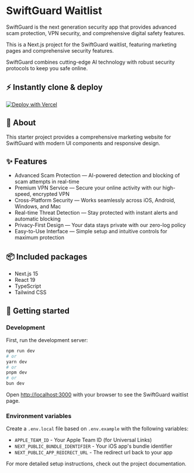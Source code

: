 # SwiftGuard Waitlist

SwiftGuard is the next generation security app that provides advanced scam protection, VPN security, and comprehensive digital safety features.

This is a Next.js project for the SwiftGuard waitlist, featuring marketing pages and comprehensive security features.

SwiftGuard combines cutting-edge AI technology with robust security protocols to keep you safe online.

## ⚡️ Instantly clone & deploy

[![Deploy with Vercel](https://vercel.com/button)](https://vercel.com/new/clone?repository-url=https%3A%2F%2Fgithub.com%2FPaddleHQ%2Fpaddle-mobile-web-payments-starter)

## 🔦 About

This starter project provides a comprehensive marketing website for SwiftGuard with modern UI components and responsive design.

## ✨ Features

- Advanced Scam Protection — AI-powered detection and blocking of scam attempts in real-time
- Premium VPN Service — Secure your online activity with our high-speed, encrypted VPN
- Cross-Platform Security — Works seamlessly across iOS, Android, Windows, and Mac
- Real-time Threat Detection — Stay protected with instant alerts and automatic blocking
- Privacy-First Design — Your data stays private with our zero-log policy
- Easy-to-Use Interface — Simple setup and intuitive controls for maximum protection

## 📦 Included packages

- Next.js 15
- React 19
- TypeScript
- Tailwind CSS

## 🏁 Getting started

### Development

First, run the development server:

```bash
npm run dev
# or
yarn dev
# or
pnpm dev
# or
bun dev
```

Open [http://localhost:3000](http://localhost:3000) with your browser to see the SwiftGuard waitlist page.

### Environment variables

Create a `.env.local` file based on `.env.example` with the following variables:

- `APPLE_TEAM_ID` - Your Apple Team ID (for Universal Links)
- `NEXT_PUBLIC_BUNDLE_IDENTIFIER` - Your iOS app's bundle identifier
- `NEXT_PUBLIC_APP_REDIRECT_URL` - The redirect url back to your app

For more detailed setup instructions, check out the project documentation.
